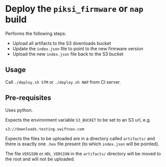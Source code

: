 Deploy the `piksi_firmware` or `nap` build
==========================================

Performs the following steps:

 * Upload all artifacts to the S3 downloads bucket
 * Update the `index.json` file to point to the new firmware version
 * Upload the new `index.json` file back to the S3 bucket

Usage
-----

Call `./deploy.sh STM` or `./deploy.sh NAP` from CI server.

Pre-requisites
--------------

Uses python.

Expects the environment variable `S3_BUCKET` to be set to an S3 url, e.g.

```
s3://downloads.testing.swiftnav.com
```

Expects the files to be uploaded are in a directory called `artifacts/` and
there is exactly one `.hex` file present (to which `index.json` will be
pointed).

The file `VERSION` or `HDL_VERSION` in the `artifacts/` directory will be moved
to the root and will not be uploaded.


